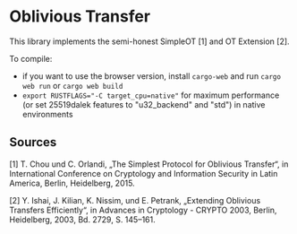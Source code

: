 # Oblivious Transfer

This library implements the semi-honest SimpleOT [1] and OT Extension [2].

To compile:
* if you want to use the browser version, install `cargo-web` and run `cargo web run` or `cargo web build`
* `export RUSTFLAGS="-C target_cpu=native"` for maximum performance (or set 25519dalek features to "u32_backend" and "std") in native environments 

## Sources
 [1] T. Chou und C. Orlandi, „The Simplest Protocol for Oblivious Transfer“, in International Conference on Cryptology and Information Security in Latin America, Berlin, Heidelberg, 2015.

 [2] Y. Ishai, J. Kilian, K. Nissim, und E. Petrank, „Extending Oblivious Transfers Efficiently“, in Advances in Cryptology - CRYPTO 2003, Berlin, Heidelberg, 2003, Bd. 2729, S. 145–161.

